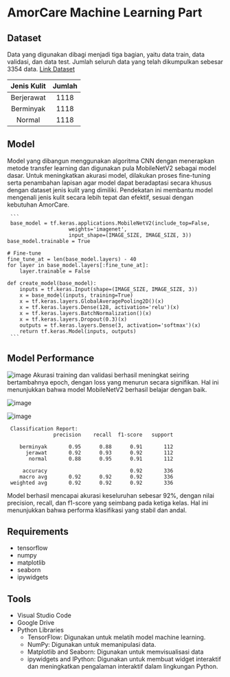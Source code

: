 # AmorCare Machine Learning Part

## Dataset
Data yang digunakan dibagi menjadi tiga bagian, yaitu data train, data validasi, dan data test. Jumlah seluruh data yang telah dikumpulkan sebesar 3354 data. [Link Dataset](https://drive.google.com/drive/folders/1kfWBLaNuRVLJnB7ZHpAhvwKIFTytRAXJ?usp=drive_link)

|   Jenis Kulit   | Jumlah | 
|:---------------:|:------:|
|  Berjerawat  |  1118  | 
|  Berminyak  |  1118  | 
|  Normal  |  1118  | 

## Model
Model yang dibangun menggunakan algoritma CNN dengan menerapkan metode transfer learning dan digunakan pula MobileNetV2 sebagai model dasar. Untuk meningkatkan akurasi model, dilakukan proses fine-tuning serta penambahan lapisan agar model dapat beradaptasi secara khusus dengan dataset jenis kulit yang dimiliki. Pendekatan ini membantu model mengenali jenis kulit secara lebih tepat dan efektif, sesuai dengan kebutuhan AmorCare.

     ```
     base_model = tf.keras.applications.MobileNetV2(include_top=False,
                        weights='imagenet',
                        input_shape=(IMAGE_SIZE, IMAGE_SIZE, 3))
    base_model.trainable = True

    # Fine-tune
    fine_tune_at = len(base_model.layers) - 40 
    for layer in base_model.layers[:fine_tune_at]:
        layer.trainable = False

    def create_model(base_model):
        inputs = tf.keras.Input(shape=(IMAGE_SIZE, IMAGE_SIZE, 3))
        x = base_model(inputs, training=True)
        x = tf.keras.layers.GlobalAveragePooling2D()(x)
        x = tf.keras.layers.Dense(128, activation='relu')(x)
        x = tf.keras.layers.BatchNormalization()(x)
        x = tf.keras.layers.Dropout(0.3)(x)
        outputs = tf.keras.layers.Dense(3, activation='softmax')(x)
        return tf.keras.Model(inputs, outputs)
     ```
## Model Performance

![image](https://github.com/user-attachments/assets/0bfe86c1-03a9-4ae4-b516-5d2898012cda)
Akurasi training dan validasi berhasil meningkat seiring bertambahnya epoch, dengan loss yang menurun secara signifikan. Hal ini menunjukkan bahwa model MobileNetV2 berhasil belajar dengan baik.

![image](https://github.com/user-attachments/assets/e91fb63c-c6bc-4714-91ef-c1582f2c8df4)

![image](https://github.com/user-attachments/assets/a5dbd932-c4eb-495b-80b3-30d524652799)

     Classification Report:
                   precision    recall  f1-score   support
     
        berminyak       0.95      0.88      0.91       112
          jerawat       0.92      0.93      0.92       112
           normal       0.88      0.95      0.91       112
     
         accuracy                           0.92       336
        macro avg       0.92      0.92      0.92       336
     weighted avg       0.92      0.92      0.92       336

Model berhasil mencapai akurasi keseluruhan sebesar 92%, dengan nilai precision, recall, dan f1-score yang seimbang pada ketiga kelas. Hal ini menunjukkan bahwa performa klasifikasi yang stabil dan andal.

## Requirements
- tensorflow
- numpy
- matplotlib
- seaborn
- ipywidgets

## Tools
- Visual Studio Code
- Google Drive
- Python Libraries
  - TensorFlow: Digunakan untuk melatih model machine learning.
  - NumPy: Digunakan untuk memanipulasi data.
  - Matplotlib and Seaborn: Digunakan untuk memvisualisasi data
  - ipywidgets and IPython: Digunakan untuk membuat widget interaktif dan meningkatkan pengalaman interaktif dalam lingkungan Python.



